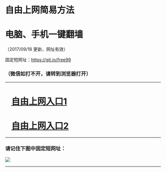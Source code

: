 ﻿# 自由上网简易方法

# 电脑、手机一键翻墙

（2017/09/18 更新，网址有效）

固定短网址：https://git.io/free99

### （微信如打不开，请转到浏览器打开）


***





# &nbsp;&nbsp; <a href="http://ft2436514450.fwq-tz1005.info/fwqtz01.html?t=091800130352 " target="_blank">自由上网入口1</a>
# &nbsp;&nbsp; <a href="http://ft3126510781.fwq-tz1006.info/fwqtz02.html?t=091800132539 " target="_blank">自由上网入口2</a>
***

### 请记住下图中固定短网址：

<img src="https://s3-us-west-2.amazonaws.com/fwq-1001/yjfq-20170905okok.png" /> 


***

